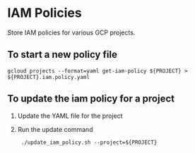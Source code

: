 # IAM Policies

Store IAM policies for various GCP projects.

## To start a new policy file

```
gcloud projects --format=yaml get-iam-policy ${PROJECT} > ${PROJECT}.iam.policy.yaml
```
## To update the iam policy for a project

1. Update the YAML file for the project
1. Run the update command

   ```
    ./update_iam_policy.sh --project=${PROJECT}
   ```

